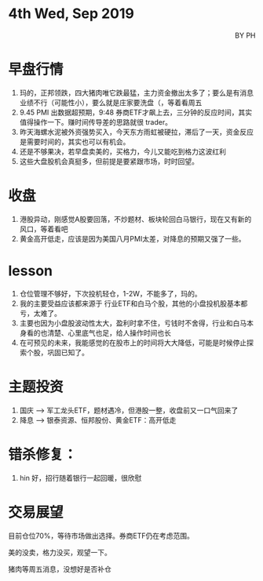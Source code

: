 # 4th Wed, Sep 2019 
<p align = 'right'>BY PH </p>

# 早盘行情
1. 玛的，正邦领跌，四大猪肉唯它跌最猛，主力资金撤出太多了；要么是有消息业绩不行（可能性小），要么就是庄家要洗盘（，等着看周五
2. 9.45 PMI 出数据超预期，9:48 券商ETF才飙上去，三分钟的反应时间，其实值得操作一下。赚时间传导差的思路就很 trader。
3. 昨天海螺水泥被外资强势买入，今天东方雨虹被硬拉，滞后了一天，资金反应是需要时间的，其实也可以有机会。
4. 还是不够果决，若早盘卖美的，买格力，今儿又能吃到格力这波红利
5. 这些大盘股机会真挺多，但前提是要紧跟市场，时时回望。

# 收盘
1. 港股异动，刚感觉A股要回落，不炒题材、板块轮回白马银行，现在又有新的风口，等着看吧
2. 黄金高开低走，应该是因为美国八月PMI太差，对降息的预期又强了一些。


# lesson 
1. 仓位管理不够好，下次投机轻仓，1-2W，不能多了，玛的。
2. 我的主要受益应该都来源于 行业ETF和白马个股，其他的小盘投机股基本都亏，太难了。
3. 主要也因为小盘股波动性太大，盈利时拿不住，亏钱时不舍得，行业和白马本身看的也清楚、心里底气也足，给人操作时间也长
4. 在可预见的未来，我能感觉的在股市上的时间将大大降低，可能是时候停止探索个股，巩固已知了。

# 主题投资
1. 国庆 --> 军工龙头ETF，题材遇冷，但港股一整，收盘前又一口气回来了
2. 降息 --> 银泰资源、恒邦股份、黄金ETF：高开低走


# 错杀修复：
1. hin 好，招行随着银行一起回暖，很欣慰

# 交易展望
目前仓位70%，等待市场做出选择。券商ETF仍在考虑范围。

美的没卖，格力没买，观望一下。

猪肉等周五消息，没想好是否补仓
